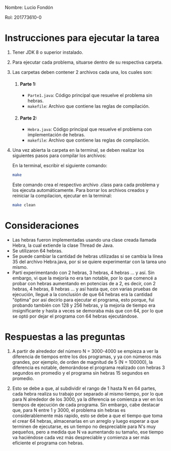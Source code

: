 Nombre: Lucio Fondón

Rol: 201773610-0

# Instrucciones para ejecutar la tarea


1) Tener JDK 8 o superior instalado.

2) Para ejecutar cada problema, situarse dentro de su respectiva carpeta.
3) Las carpetas deben contener 2 archivos cada una, los cuales son:
	1) #### Parte 1:
		- `Parte1.java`: Código principal que resuelve el problema sin hebras.
		- `makefile`: Archivo que contiene las reglas de compilación.

	2) #### Parte 2:
		- `Hebra.java`: Código principal que resuelve el problema con implementación de hebras.
		- `makefile`: Archivo que contiene las reglas de compilación.

4) Una vez abierta la carpeta en la terminal, se deben realizar los siguientes pasos para compilar los archivos:

	En la terminal, escribir el siguiente comando:

      ```bash
      make
      ```

	Este comando crea el respectivo archivo .class para cada problema y los ejecuta automáticamente.
	Para borrar los archivos creados y reiniciar la compilacion, ejecutar en la terminal:

      ```bash
      make clean
      ```

# Consideraciones
- Las hebras fueron implementadas usando una clase creada llamada Hebra, la cual extiende la clase Thread de Java.
- Se utilizaron 64 hebras.
- Se puede cambiar la cantidad de hebras utilizadas si se cambia la línea 35 del archivo Hebra.java, por si se quiere experimentar
con la tarea uno mismo.
- Partí experimentando con 2 hebras, 3 hebras, 4 hebras ...  y así. Sin embargo, vi que la mejoría no era tan notable, por lo que
comencé a probar con hebras aumentando en potencias de a 2, es decir, con 2 hebras, 4 hebras, 8 hebras ... y así hasta que, con varias
pruebas de ejecución, llegué a la conclusión de que 64 hebras era la cantidad "óptima" por así decirlo para ejecutar el programa, esto
porque, fui probando también con 128 y 256 hebras, y la mejoría de tiempo era insignificante y hasta a veces se demoraba más que con 64,
por lo que se optó por dejar el programa con 64 hebras ejecutándose.

# Respuestas a las preguntas 	
1) A partir de alrededor del número N = 3000-4000 se empieza a ver la diferencia de tiempos entre los dos programas, y ya con números
más grandes, por ejemplo, de orden de magnitud de 5 (N = 100000), la diferencia es notable, demorándose el programa realizado con
hebras 3 segundos en promedio y el programa sin hebras 15 segundos en promedio.

2) Esto se debe a que, al subdividir el rango de 1 hasta N en 64 partes, cada hebra realiza su trabajo por separado al mismo tiempo,
por lo que para N alrededor de los 3000, ya la diferencia se comienza a ver en los tiempos de ejecución de cada programa.
Sin embargo, cabe destacar que, para N entre 1 y 3000, el problema sin hebras es considerablemente más rapido, esto se debe a que
el tiempo que toma el crear 64 hebras, almacenarlas en un arreglo y luego esperar a que terminen de ejecutarse, es un tiempo no
despreciable para N's muy pequeños, pero a medida que N va aumentando su tamaño, ese tiempo va haciéndose cada vez más despreciable
y comienza a ser más eficiente el programa con hebras.
